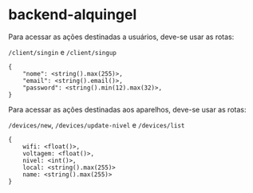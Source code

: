 # backend-alquingel
Para acessar as ações destinadas a usuários, deve-se usar as rotas:

`/client/singin` e `/client/singup`
```
{ 
	"nome": <string().max(255)>,
	"email": <string().email()>,
	"password": <string().min(12).max(32)>,
}
```
Para acessar as ações destinadas aos aparelhos, deve-se usar as rotas:

`/devices/new`,
`/devices/update-nivel` e
`/devices/list`
```
{
    wifi: <float()>,
    voltagem: <float()>,
    nivel: <int()>,
    local: <string().max(255)>
    name: <string().max(255)>
}
```
